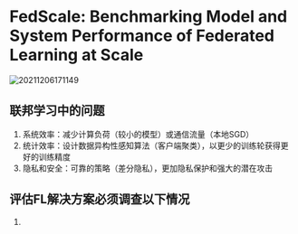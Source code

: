 # FedScale: Benchmarking Model and System Performance of Federated Learning at Scale
![20211206171149](https://cdn.jsdelivr.net/gh/kexve/img/img/20211206171149.png)

## 联邦学习中的问题
1. 系统效率：减少计算负荷（较小的模型）或通信流量（本地SGD）
2. 统计效率：设计数据异构性感知算法（客户端聚类），以更少的训练轮获得更好的训练精度
3. 隐私和安全：可靠的策略（差分隐私），更加隐私保护和强大的潜在攻击

## 评估FL解决方案必须调查以下情况
1. 
